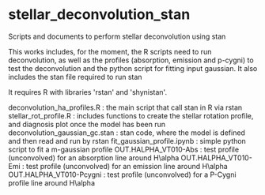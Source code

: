 # stellar_deconvolution_stan
Scripts and documents to perform stellar deconvolution using stan

This works includes, for the moment, the R scripts need to run deconvolution, as well as the profiles (absorption, emission and p-cygni) to test the deconvolution and the python script for fitting input gaussian.
It also includes the stan file required to run stan

It requires R with libraries 'rstan' and 'shynistan'.

deconvolution_ha_profiles.R : the main script that call stan in R via rstan
stellar_rot_profile.R : includes functions to create the stellar rotation profile, and diagnosis plot once the model has been run
deconvolution_gaussian_gc.stan : stan code, where the model is defined and then read and run by rstan
fit_gaussian_profile.ipynb : simple python script to fit a m-gaussian profile
OUT.HALPHA_VT010-Abs : test profile (unconvolved) for an absorption line around H\alpha
OUT.HALPHA_VT010-Emi : test profile (unconvolved) for an emission line around H\alpha
OUT.HALPHA_VT010-Pcygni : test profile (unconvolved) for a P-Cygni profile line around H\alpha

